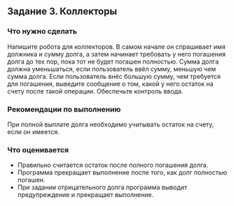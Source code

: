 ﻿## Задание 3. Коллекторы
### Что нужно сделать
Напишите робота для коллекторов. В самом начале он спрашивает имя должника и сумму долга, а затем начинает требовать у него погашения долга до тех пор, пока тот не будет погашен полностью. Сумма долга должна уменьшаться, если пользователь ввёл сумму, меньшую чем сумма долга. Если пользователь внёс большую сумму, чем требуется для погашения, выведите сообщение о том, какой у него остаток на счету после такой операции. Обеспечьте контроль ввода.

### Рекомендации по выполнению
При полной выплате долга необходимо учитывать остаток на счету, если он имеется.

### Что оценивается
- Правильно считается остаток после полного погашения долга.
- Программа прекращает выполнение после того, как долг полностью погашен.
- При задании отрицательного долга программа выводит предупреждение и прекращает выполнение.
